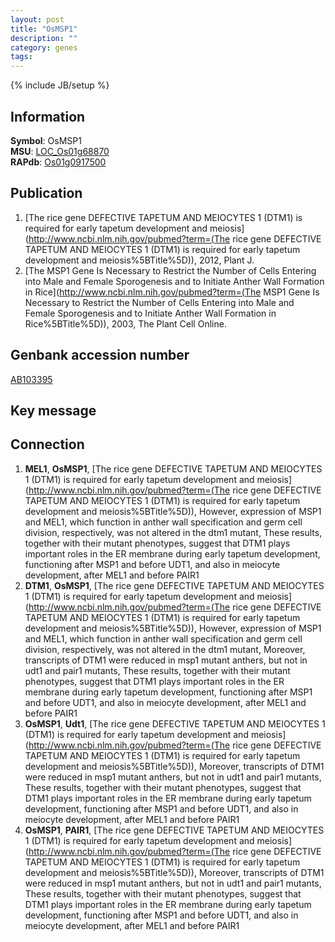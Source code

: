 ```yaml
---
layout: post
title: "OsMSP1"
description: ""
category: genes
tags: 
---
```

{% include JB/setup %}

## Information
__Symbol__: OsMSP1  
__MSU__: [LOC_Os01g68870](http://rice.plantbiology.msu.edu/cgi-bin/ORF_infopage.cgi?orf=LOC_Os01g68870)  
__RAPdb__: [Os01g0917500](http://rapdb.dna.affrc.go.jp/viewer/gbrowse_details/irgsp1?name=Os01g0917500)  

## Publication
1. [The rice gene DEFECTIVE TAPETUM AND MEIOCYTES 1 (DTM1) is required for early tapetum development and meiosis](http://www.ncbi.nlm.nih.gov/pubmed?term=(The rice gene DEFECTIVE TAPETUM AND MEIOCYTES 1 (DTM1) is required for early tapetum development and meiosis%5BTitle%5D)), 2012, Plant J.
2. [The MSP1 Gene Is Necessary to Restrict the Number of Cells Entering into Male and Female Sporogenesis and to Initiate Anther Wall Formation in Rice](http://www.ncbi.nlm.nih.gov/pubmed?term=(The MSP1 Gene Is Necessary to Restrict the Number of Cells Entering into Male and Female Sporogenesis and to Initiate Anther Wall Formation in Rice%5BTitle%5D)), 2003, The Plant Cell Online.

## Genbank accession number
[AB103395](http://www.ncbi.nlm.nih.gov/nuccore/AB103395)

## Key message

## Connection
1. __MEL1__, __OsMSP1__, [The rice gene DEFECTIVE TAPETUM AND MEIOCYTES 1 (DTM1) is required for early tapetum development and meiosis](http://www.ncbi.nlm.nih.gov/pubmed?term=(The rice gene DEFECTIVE TAPETUM AND MEIOCYTES 1 (DTM1) is required for early tapetum development and meiosis%5BTitle%5D)),  However, expression of MSP1 and MEL1, which function in anther wall specification and germ cell division, respectively, was not altered in the dtm1 mutant, These results, together with their mutant phenotypes, suggest that DTM1 plays important roles in the ER membrane during early tapetum development, functioning after MSP1 and before UDT1, and also in meiocyte development, after MEL1 and before PAIR1
2. __DTM1__, __OsMSP1__, [The rice gene DEFECTIVE TAPETUM AND MEIOCYTES 1 (DTM1) is required for early tapetum development and meiosis](http://www.ncbi.nlm.nih.gov/pubmed?term=(The rice gene DEFECTIVE TAPETUM AND MEIOCYTES 1 (DTM1) is required for early tapetum development and meiosis%5BTitle%5D)),  However, expression of MSP1 and MEL1, which function in anther wall specification and germ cell division, respectively, was not altered in the dtm1 mutant, Moreover, transcripts of DTM1 were reduced in msp1 mutant anthers, but not in udt1 and pair1 mutants, These results, together with their mutant phenotypes, suggest that DTM1 plays important roles in the ER membrane during early tapetum development, functioning after MSP1 and before UDT1, and also in meiocyte development, after MEL1 and before PAIR1
3. __OsMSP1__, __Udt1__, [The rice gene DEFECTIVE TAPETUM AND MEIOCYTES 1 (DTM1) is required for early tapetum development and meiosis](http://www.ncbi.nlm.nih.gov/pubmed?term=(The rice gene DEFECTIVE TAPETUM AND MEIOCYTES 1 (DTM1) is required for early tapetum development and meiosis%5BTitle%5D)),  Moreover, transcripts of DTM1 were reduced in msp1 mutant anthers, but not in udt1 and pair1 mutants, These results, together with their mutant phenotypes, suggest that DTM1 plays important roles in the ER membrane during early tapetum development, functioning after MSP1 and before UDT1, and also in meiocyte development, after MEL1 and before PAIR1
4. __OsMSP1__, __PAIR1__, [The rice gene DEFECTIVE TAPETUM AND MEIOCYTES 1 (DTM1) is required for early tapetum development and meiosis](http://www.ncbi.nlm.nih.gov/pubmed?term=(The rice gene DEFECTIVE TAPETUM AND MEIOCYTES 1 (DTM1) is required for early tapetum development and meiosis%5BTitle%5D)),  Moreover, transcripts of DTM1 were reduced in msp1 mutant anthers, but not in udt1 and pair1 mutants, These results, together with their mutant phenotypes, suggest that DTM1 plays important roles in the ER membrane during early tapetum development, functioning after MSP1 and before UDT1, and also in meiocyte development, after MEL1 and before PAIR1


